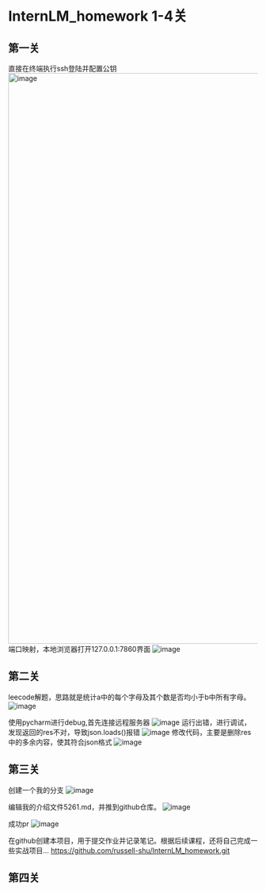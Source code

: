 # InternLM_homework 1-4关

## 第一关
直接在终端执行ssh登陆并配置公钥
<img width="1153" alt="image" src="https://github.com/user-attachments/assets/d0c16cb5-3f08-486c-8b46-144a2b4da5b2">
端口映射，本地浏览器打开127.0.0.1:7860界面
![image](https://github.com/user-attachments/assets/e17ea4d6-48e6-48d4-bed2-f98d99c61899)

## 第二关
leecode解题，思路就是统计a中的每个字母及其个数是否均小于b中所有字母。
![image](https://github.com/user-attachments/assets/6f4c53fe-5726-47e1-a7cf-8f92dfdd39e0)

使用pycharm进行debug,首先连接远程服务器
![image](https://github.com/user-attachments/assets/1cbf4d32-917a-467c-ae11-4f150f6ad89c)
运行出错，进行调试，发现返回的res不对，导致json.loads()报错
![image](https://github.com/user-attachments/assets/1ae9d14a-5276-4c70-a624-6308a72eaa94)
修改代码，主要是删除res中的多余内容，使其符合json格式
![image](https://github.com/user-attachments/assets/a70bb980-ab25-41c4-b581-4fa6eb5e1977)



## 第三关
创建一个我的分支
![image](https://github.com/user-attachments/assets/9db78dea-6b65-4d5a-b786-271ff5ad6afa)

编辑我的介绍文件5261.md，并推到github仓库。
![image](https://github.com/user-attachments/assets/946cd8a5-47c2-442c-a146-c9aee257c25a)

成功pr
![image](https://github.com/user-attachments/assets/03eafa52-d13e-4e32-84e8-7c383d913853)

在github创建本项目，用于提交作业并记录笔记。根据后续课程，还将自己完成一些实战项目...
https://github.com/russell-shu/InternLM_homework.git

## 第四关

